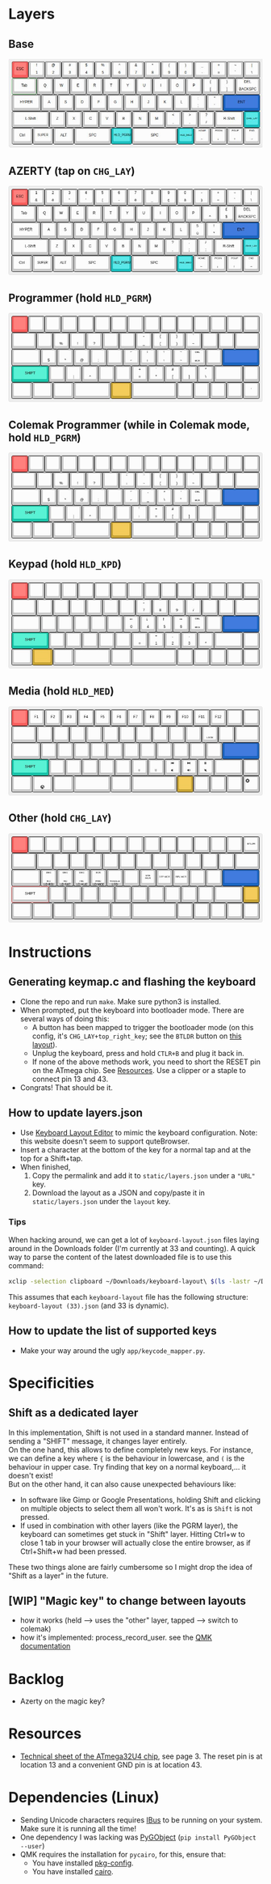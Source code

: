 # Layers

## Base

![base_layer](static/media/base.jpg)

## AZERTY (tap on `CHG_LAY`)

![azerty_layer](static/media/azerty.jpg)

## Programmer (hold `HLD_PGRM`)

![programmer_layer](static/media/programmer.jpg)

## Colemak Programmer (while in Colemak mode, hold `HLD_PGRM`)

![programmer_layer](static/media/colemak_programmer.jpg)

## Keypad (hold `HLD_KPD`)

![keypad_layer](static/media/keypad.jpg)

## Media (hold `HLD_MED`)

![media_layer](static/media/media.jpg)

## Other (hold `CHG_LAY`)

![other_layer](static/media/other.jpg)
 

# Instructions

## Generating keymap.c and flashing the keyboard

- Clone the repo and run `make`. Make sure python3 is installed.
- When prompted, put the keyboard into bootloader mode. There are several
  ways of doing this:
  - A button has been mapped to trigger the bootloader mode (on this config,
    it's `CHG_LAY+top_right_key`; see the `BTLDR` button on [this
    layout](static/media/other.jpg)).  
  - Unplug the keyboard, press and hold `CTLR+B` and plug it back in.
  - If none of the above methods work, you need to short the RESET pin on the
    ATmega chip. See [Resources](#resources). Use a clipper or a staple to
    connect pin 13 and 43.
- Congrats! That should be it.

## How to update layers.json

- Use [Keyboard Layout Editor](http://www.keyboard-layout-editor.com/) to
  mimic the keyboard configuration. Note: this website doesn't seem to support
  quteBrowser.
- Insert a character at the bottom of the key for a normal tap and at the top
  for a Shift+tap.
- When finished,
    1. Copy the permalink and add it to `static/layers.json` under a
       `"URL"` key.
    2. Download the layout as a JSON and copy/paste it in
       `static/layers.json` under the `layout` key.

### Tips

When hacking around, we can get a lot of `keyboard-layout.json` files
laying around in the Downloads folder (I'm currently at 33 and counting). A
quick way to parse the content of the latest downloaded file is to use this
command:

```bash
xclip -selection clipboard ~/Downloads/keyboard-layout\ $(ls -lastr ~/Downloads | tail -n 3 | awk '/keyboard/ { print $11 }')
```

This assumes that each `keyboard-layout` file has the following structure:
`keyboard-layout (33).json` (and 33 is dynamic).

## How to update the list of supported keys

- Make your way around the ugly `app/keycode_mapper.py`.

# Specificities

## Shift as a dedicated layer

In this implementation, Shift is not used in a standard manner. Instead of
sending a "SHIFT" message, it changes layer entirely.  
On the one hand, this
allows to define completely new keys. For instance, we can define a key
where `{` is the behaviour in lowercase, and `(` is the behaviour in upper
case. Try finding that key on a normal keyboard,... it doesn't exist!  
But on the other hand, it can also cause unexpected behaviours like:

- In software like Gimp or Google Presentations, holding Shift and clicking on
  multiple objects to select them all won't work. It's as is `Shift` is not
  pressed.
- If used in combination with other layers (like the PGRM layer), the keyboard can sometimes get stuck in "Shift" layer. Hitting Ctrl+w to close 1 tab in your browser will actually close the entire browser, as if Ctrl+Shift+w had been pressed.

These two things alone are fairly cumbersome so I might drop the idea of "Shift
as a layer" in the future.

## [WIP] "Magic key" to change between layouts

- how it works (held --> uses the "other" layer, tapped --> switch to colemak)
- how it's implemented: process_record_user. see the [QMK
  documentation](https://github.com/qmk/qmk_firmware/blob/master/docs/custom_quantum_functions.md#custom-keycodes)

# Backlog

- Azerty on the magic key?

# Resources

- [Technical sheet of the ATmega32U4
  chip](http://ww1.microchip.com/downloads/en/devicedoc/atmel-7766-8-bit-avr-atmega16u4-32u4_datasheet.pdf),
  see page 3. The reset pin is at location 13 and a convenient GND pin is at
  location 43.

# Dependencies (Linux)

- Sending Unicode characters requires [IBus](https://wiki.archlinux.org/index.php/IBus#Installation) to be running on your system. Make sure it is running all the time!
- One dependency I was lacking was [PyGObject](https://pygobject.readthedocs.io/en/latest/getting_started.html) (`pip install PyGObject --user`)
- QMK requires the installation for `pycairo`, for this, ensure that:
  - You have installed [pkg-config](https://stackoverflow.com/a/36440831).
  - You have installed [cairo](https://www.cairographics.org/download/).

